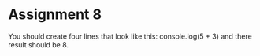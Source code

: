 # Assignment 8
You should create four lines that look like this: console.log(5 + 3)
and there result should be 8.

